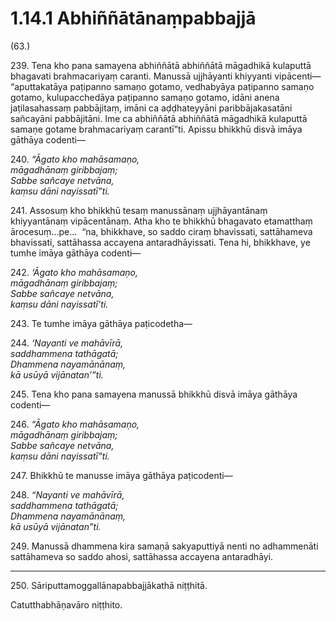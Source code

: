

# 1.14.1 Abhiññātānaṃpabbajjā




(63.)

239\. Tena kho pana samayena abhiññātā abhiññātā māgadhikā kulaputtā bhagavati brahmacariyaṃ caranti. Manussā ujjhāyanti khiyyanti vipācenti—  “aputtakatāya paṭipanno samaṇo gotamo, vedhabyāya paṭipanno samaṇo gotamo, kulupacchedāya paṭipanno samaṇo gotamo, idāni anena jaṭilasahassaṃ pabbājitaṃ, imāni ca aḍḍhateyyāni paribbājakasatāni sañcayāni pabbājitāni. Ime ca abhiññātā abhiññātā māgadhikā kulaputtā samaṇe gotame brahmacariyaṃ carantī”ti. Apissu bhikkhū disvā imāya gāthāya codenti—

240\. _“Āgato kho mahāsamaṇo,_  
_māgadhānaṃ giribbajaṃ;_  
_Sabbe sañcaye netvāna,_  
_kaṃsu dāni nayissatī”ti._  


241\. Assosuṃ kho bhikkhū tesaṃ manussānaṃ ujjhāyantānaṃ khiyyantānaṃ vipācentānaṃ. Atha kho te bhikkhū bhagavato etamatthaṃ ārocesuṃ…pe…  “na, bhikkhave, so saddo ciraṃ bhavissati, sattāhameva bhavissati, sattāhassa accayena antaradhāyissati. Tena hi, bhikkhave, ye tumhe imāya gāthāya codenti—

242\. _‘Āgato kho mahāsamaṇo,_  
_māgadhānaṃ giribbajaṃ;_  
_Sabbe sañcaye netvāna,_  
_kaṃsu dāni nayissatī’ti._  


243\. Te tumhe imāya gāthāya paṭicodetha—

244\. _‘Nayanti ve mahāvīrā,_  
_saddhammena tathāgatā;_  
_Dhammena nayamānānaṃ,_  
_kā usūyā vijānatan’”ti._  


245\. Tena kho pana samayena manussā bhikkhū disvā imāya gāthāya codenti—

246\. _“Āgato kho mahāsamaṇo,_  
_māgadhānaṃ giribbajaṃ;_  
_Sabbe sañcaye netvāna,_  
_kaṃsu dāni nayissatī”ti._  


247\. Bhikkhū te manusse imāya gāthāya paṭicodenti—

248\. _“Nayanti ve mahāvīrā,_  
_saddhammena tathāgatā;_  
_Dhammena nayamānānaṃ,_  
_kā usūyā vijānatan”ti._  


249\. Manussā dhammena kira samaṇā sakyaputtiyā nenti no adhammenāti sattāhameva so saddo ahosi, sattāhassa accayena antaradhāyi.

---

250\. Sāriputtamoggallānapabbajjākathā niṭṭhitā.

  
Catutthabhāṇavāro niṭṭhito.





